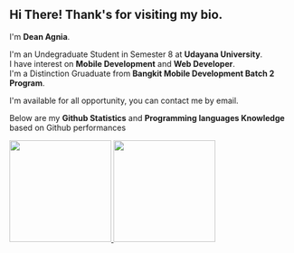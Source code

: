 Hi There! Thank's for visiting my bio.
--
I'm **Dean Agnia**.

I'm an Undegraduate Student in Semester 8 at **Udayana University**.\
I have interest on **Mobile Development** and **Web Developer**.\
I'm a Distinction Gruaduate from **Bangkit Mobile Development Batch 2 Program**.

I'm available for all opportunity, you can contact me by email.

Below are my **Github Statistics** and **Programming languages Knowledge** based on Github performances



<p align="left">
<a href="https://github.com/akangromeo">
  <img height="180em" src="https://github-readme-stats-eight-theta.vercel.app/api?username=akangromeo&show_icons=true&theme=algolia&include_all_commits=true&count_private=true"/>
  <img height="180em" src="https://github-readme-stats-eight-theta.vercel.app/api/top-langs/?username=akangromeo&layout=compact&langs_count=8&theme=algolia"/>
</a>
</p>
